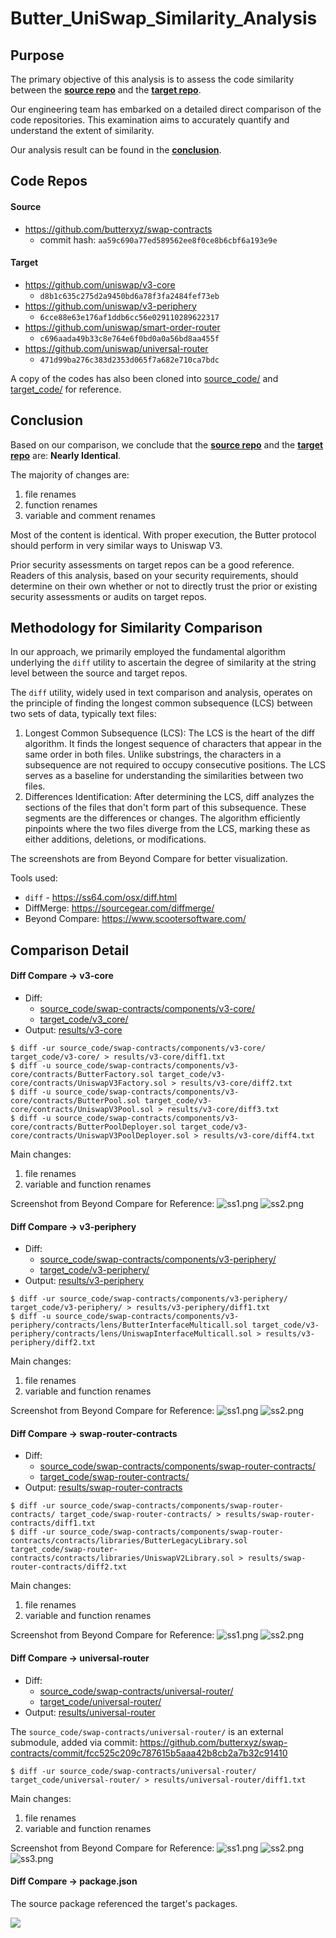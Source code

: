 # Butter_UniSwap_Similarity_Analysis

## Purpose
The primary objective of this analysis is to assess the code similarity between the **[source repo](#source)** and the **[target repo](#target)**. 

Our engineering team has embarked on a detailed direct comparison of the code repositories. This examination aims to accurately quantify and understand the extent of similarity.

Our analysis result can be found in the **[conclusion](#conclusion)**.


## Code Repos

#### Source
* https://github.com/butterxyz/swap-contracts
    * commit hash: `aa59c690a77ed589562ee8f0ce8b6cbf6a193e9e`

#### Target
* https://github.com/uniswap/v3-core
    * `d8b1c635c275d2a9450bd6a78f3fa2484fef73eb`
* https://github.com/uniswap/v3-periphery
    * `6cce88e63e176af1ddb6cc56e029110289622317`
* https://github.com/uniswap/smart-order-router
    * `c696aada49b33c8e764e6f0bd0a0a56bd8aa455f`
* https://github.com/uniswap/universal-router
    * `471d99ba276c383d2353d065f7a682e710ca7bdc`


A copy of the codes has also been cloned into [source_code/](source_code/) and [target_code/](target_code/) for reference.


## Conclusion
Based on our comparison, we conclude that the **[source repo](#source)** and the **[target repo](#target)** are: **Nearly Identical**. 

The majority of changes are:
1. file renames
2. function renames
3. variable and comment renames

Most of the content is identical. With proper execution, the Butter protocol should perform in very similar ways to Uniswap V3.

Prior security assessments on target repos can be a good reference. Readers of this analysis, based on your security requirements, should determine on their own whether or not to directly trust the prior or existing security assessments or audits on target repos.


## Methodology for Similarity Comparison

In our approach, we primarily employed the fundamental algorithm underlying the `diff` utility to ascertain the degree of similarity at the string level between the source and target repos.

The `diff` utility, widely used in text comparison and analysis, operates on the principle of finding the longest common subsequence (LCS) between two sets of data, typically text files:
1. Longest Common Subsequence (LCS): The LCS is the heart of the diff algorithm. It finds the longest sequence of characters that appear in the same order in both files. Unlike substrings, the characters in a subsequence are not required to occupy consecutive positions. The LCS serves as a baseline for understanding the similarities between two files.
2. Differences Identification: After determining the LCS, diff analyzes the sections of the files that don't form part of this subsequence. These segments are the differences or changes. The algorithm efficiently pinpoints where the two files diverge from the LCS, marking these as either additions, deletions, or modifications.

The screenshots are from Beyond Compare for better visualization.

Tools used:
* `diff` - https://ss64.com/osx/diff.html
* DiffMerge: https://sourcegear.com/diffmerge/
* Beyond Compare: https://www.scootersoftware.com/


## Comparison Detail

#### Diff Compare -> v3-core
* Diff:
    * [source_code/swap-contracts/components/v3-core/](source_code/swap-contracts/components/v3-core/)
    * [target_code/v3_core/](target_code/v3-core/)
* Output: [results/v3-core](results/v3-core/)

```
$ diff -ur source_code/swap-contracts/components/v3-core/ target_code/v3-core/ > results/v3-core/diff1.txt
$ diff -u source_code/swap-contracts/components/v3-core/contracts/ButterFactory.sol target_code/v3-core/contracts/UniswapV3Factory.sol > results/v3-core/diff2.txt
$ diff -u source_code/swap-contracts/components/v3-core/contracts/ButterPool.sol target_code/v3-core/contracts/UniswapV3Pool.sol > results/v3-core/diff3.txt
$ diff -u source_code/swap-contracts/components/v3-core/contracts/ButterPoolDeployer.sol target_code/v3-core/contracts/UniswapV3PoolDeployer.sol > results/v3-core/diff4.txt
```

Main changes:
1. file renames
2. variable and function renames


Screenshot from Beyond Compare for Reference:
![ss1.png](results/v3-core/ss1.png)
![ss2.png](results/v3-core//ss2.png)



#### Diff Compare -> v3-periphery
* Diff:
    * [source_code/swap-contracts/components/v3-periphery/](source_code/swap-contracts/components/v3-periphery/)
    * [target_code/v3-periphery/](target_code/v3-periphery/)
* Output: [results/v3-periphery](results/v3-periphery/)

```
$ diff -ur source_code/swap-contracts/components/v3-periphery/ target_code/v3-periphery/ > results/v3-periphery/diff1.txt
$ diff -u source_code/swap-contracts/components/v3-periphery/contracts/lens/ButterInterfaceMulticall.sol target_code/v3-periphery/contracts/lens/UniswapInterfaceMulticall.sol > results/v3-periphery/diff2.txt
```

Main changes:
1. file renames
2. variable and function renames


Screenshot from Beyond Compare for Reference:
![ss1.png](results/v3-periphery/ss1.png)
![ss2.png](results/v3-periphery//ss2.png)




#### Diff Compare -> swap-router-contracts
* Diff:
    * [source_code/swap-contracts/components/swap-router-contracts/](source_code/swap-contracts/components/swap-router-contracts/)
    * [target_code/swap-router-contracts/](target_code/swap-router-contracts/)
* Output: [results/swap-router-contracts](results/swap-router-contracts/)
```
$ diff -ur source_code/swap-contracts/components/swap-router-contracts/ target_code/swap-router-contracts/ > results/swap-router-contracts/diff1.txt
$ diff -ur source_code/swap-contracts/components/swap-router-contracts/contracts/libraries/ButterLegacyLibrary.sol target_code/swap-router-contracts/contracts/libraries/UniswapV2Library.sol > results/swap-router-contracts/diff2.txt
```

Main changes:
1. file renames
2. variable and function renames

Screenshot from Beyond Compare for Reference:
![ss1.png](results/swap-router-contracts/ss1.png)
![ss2.png](results/swap-router-contracts/ss2.png)


#### Diff Compare -> universal-router
* Diff:
    * [source_code/swap-contracts/universal-router/](source_code/swap-contracts/universal-router/)
    * [target_code/universal-router/](target_code/universal-router/)
* Output: [results/universal-router](results/universal-router/)

The `source_code/swap-contracts/universal-router/` is an external submodule, added via commit: https://github.com/butterxyz/swap-contracts/commit/fcc525c209c787615b5aaa42b8cb2a7b32c91410

```
$ diff -ur source_code/swap-contracts/universal-router/ target_code/universal-router/ > results/universal-router/diff1.txt
```

Main changes:
1. file renames
2. variable and function renames


Screenshot from Beyond Compare for Reference:
![ss1.png](results/universal-router/ss1.png)
![ss2.png](results/universal-router/ss2.png)
![ss3.png](results/universal-router/ss3.png)




#### Diff Compare -> package.json

The source package referenced the target's packages.

![](results/package/ss.png)